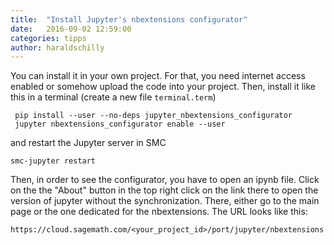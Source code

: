 ```yaml
---
title:  "Install Jupyter's nbextensions configurator"
date:   2016-09-02 12:59:00
categories: tipps
author: haraldschilly
---
```


You can install it in your own project. For that, you need internet access enabled or somehow upload the code into your project. Then, install it like this in a terminal (create a new file `terminal.term`)

     pip install --user --no-deps jupyter_nbextensions_configurator
     jupyter nbextensions_configurator enable --user

and restart the Jupyter server in SMC

    smc-jupyter restart

Then, in order to see the configurator, you have to open an ipynb file. Click on the the "About" button in the top right click on the link there to open the version of jupyter without the synchronization. There, either go to the main page or the one dedicated for the nbextensions. The URL looks like this:

    https://cloud.sagemath.com/<your_project_id>/port/jupyter/nbextensions